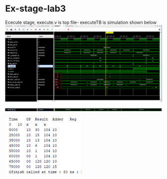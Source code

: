 # Ex-stage-lab3
Ececute stage, execute.v is top file- executeTB is simulation shown below
![executeTB waveform](https://github.com/gaonjc/Ex-stage-lab3/blob/main/testbenchwaveformexstage.png)

![function binary](https://github.com/gaonjc/Ex-stage-lab3/blob/main/functionbinary.png)

![tcl output](https://github.com/gaonjc/Ex-stage-lab3/blob/main/tcloutput.png)
